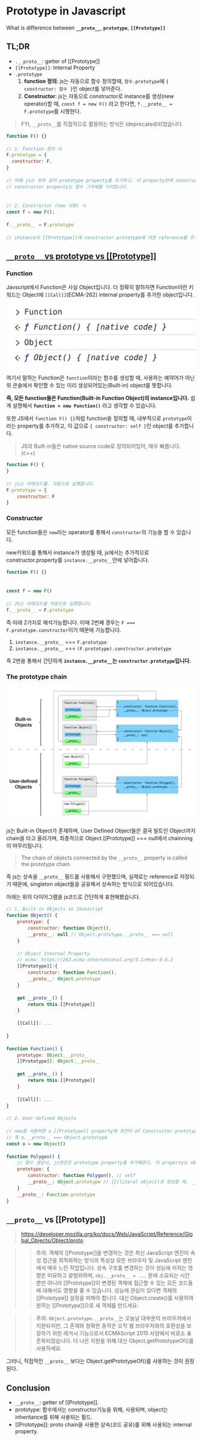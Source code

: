 # Prototype in Javascript


What is difference between **`__proto__`**, **`prototype`**, **`[[Prototype]]`**
<!--more-->

## TL;DR

- `.__proto__`: getter of [[Prototype]]
- `[[Prototype]]`: Internal Property
- `.prototype`
    1. **function 정의**: js는 자동으로 함수 정의할때,  `함수.prototype`에 `{ constructor: 함수 }`인 object를 넣어준다. 
    2. **Constructor**: js는 자동으로 constructor로 instance를 생성(new operator)할 때, `const f = new F()` 라고 한다면, `f.__proto__ = F.prototype`를 시행한다.

> FYI, `__proto__`를 직접적으로 활용하는 방식은 (deprecated)되었습니다.


```js
function F() {}

// 1. Function 정의 시
F.prototype = {
  constructor: F,
}

// 이때 js는 위와 같이 prototype property를 추가하고, 이 property안에 constructor라는 property를 지닌, object를 추가하고, 
// constructor property는 함수 그자체를 가리킵니다.


// 2. Constructor (new 사용) 시
const f = new F();

f.__proto__ = F.prototype

// instance의 [[Prototype]]에 constructor.prototype에 대한 reference를 추가합니다.
```


## [`__proto__` vs prototype vs [[Prototype]]](https://stackoverflow.com/a/62077007)


### Function

Javscript에서 Function은 사실 Object입니다. 더 정확히 말하자면 Function이란 키워드는 Object에 `[[Call]]`(ECMA-262) internal property를 추가한 object입니다. 

<center>

![](/images/prototype_in_js3.png)

</center>

여기서 말하는 Function은 `function`이라는 함수를 생성할 때, 사용하는 예약어가 아닌 위 콘솔에서 확인할 수 있는 미리 생성되어있는(Built-in) object를 뜻합니다.

**즉, 모든 function들은 Function(Built-in Function Object)의 instance입니다.** 쉽게 설명해서 **`function = new Function()`** 라고 생각할 수 있습니다.

또한 JS에서 `function F() {}`처럼 function을 정의할 때, 내부적으로 `prototype`이라는 property를 추가하고, 이 값으로 `{ constructor: self }`인 object를 추가합니다.

> JS의 Built-in들은 native source code로 정의되어있어, 매우 빠릅니다. (c++)

```js
function F() {    
}

// js는 아래코드를, 자동으로 실행합니다.
F.prototype = {
    constructor: F
}
```


### Constructor

모든 function들은 `new`라는 operator를 통해서 `constructor`의 기능을 할 수 있습니다.

new키워드를 통해서 instance가 생성될 때, js에서는 추가적으로 constructor.property를 `instance.__proto__`안에 넣어줍니다.

```js
function F() {}


const f = new F()

// JS는 아래코드를 자동으로 실행합니다.
f.__proto__ = F.prototype
```

즉 아래 2가지로 해석가능합니다. 이때 2번째 경우는 `F === F.prototype.constructor`이기 때문에 가능합니다.

1. `instance.__proto__` === `F.prototype`
2. `instance.__proto__` === `(F.prototype).constructor.prototype`

즉 2번을 통해서 간단하게 **`instance.__proto__`는 `constructor.prototype`입니다.**

### The prototype chain

![By stackoverflow Above link](/images/prototype_in_js2.jpeg)


js는 Built-in Object가 존재하며, User Defined Object들은 결국 빌트인 Object까지 chain을 타고 올라가며, 최종적으로 Object.[[Prototype]] === null에서 chainning이 마무리됩니다.

> The chain of objects connected by the `__proto__` property is called the prototype chain.

즉 js는 상속을 `__proto__` 필드를 사용해서 구현했으며, 실제로는 reference로 저장되기 때문에, singleton object들을 공유해서 상속하는 방식으로 되어있습니다.

아래는 위의 다이어그램을 js코드로 간단하게 표현해봤습니다.

```js
// 1. Built-in Objects in Javascript
function Object() {
    prototype: {
        constructor: function Object(),
        __proto__: null // Object.prototype.__proto__ === null
    }

    // Object Internal Property
    // ecma: https://262.ecma-international.org/5.1/#sec-8.6.2
    [[Prototype]]:{
        constructor: function Function(),
        __proto__: Object.prototype
    }

    get __proto__() {
        return this.[[Prototype]]
    }

    [[Call]]: ...

}

function Function() {
    prototype: Object.__proto__
    [[Prototype]]: Object.__proto__

    get __proto__() {
        return this.[[Prototype]]
    }

    [[Call]]: ...
}

// 2. User-defined Objects

// new를 사용하면 o.[[Prototype]] property에 포인터 of Constructor.prototype
// 즉 o.__proto__ === Object.prototype
const o = new Object() 

function Polygon() {
    // 함수 생성시, js엔진은 prototype property를 추가해준다. 이 property는 object로 constructor로 self를 가리키는 property를 지니고 있다.
    prototype: {
        constructor: function Polygon(), // self
        __proto__: Object.prototype // {}(literal object)로 생성할 때, __proto__에 Object.prototype의 reference가 담긴다.
    }
    __proto__: Function.prototype
}
```

## `__proto__` vs [[Prototype]]
> https://developer.mozilla.org/ko/docs/Web/JavaScript/Reference/Global_Objects/Object/proto

>> 주의: 객체의 [[Prototype]]을 변경하는 것은 최신 JavaScript 엔진이 속성 접근을 최적화하는 방식의 특성상 모든 브라우저 및 JavaScript 엔진에서 매우 느린 작업입니다. 상속 구조를 변경하는 것이 성능에 미치는 영향은 미묘하고 광범위하며, `obj.__proto__ = ...` 문에 소요되는 시간 뿐만 아니라 [[Prototype]]이 변경된 객체에 접근할 수 있는 모든 코드들에 대해서도 영향을 줄 수 있습니다. 성능에 관심이 있다면 객체의 [[Prototype]] 설정을 피해야 합니다. 대신 Object.create()를 사용하여 원하는 [[Prototype]]으로 새 객체를 만드세요.

>> 주의: `Object.prototype.__proto__`는 오늘날 대부분의 브라우저에서 지원되지만, 그 존재와 정확한 동작은 오직 웹 브라우저와의 호환성을 보장하기 위한 레거시 기능으로서 ECMAScript 2015 사양에서 비로소 표준화되었습니다. 더 나은 지원을 위해 대신 Object.getPrototypeOf()를 사용하세요.

그러니, 직접적인 `__proto__` 보다는 Object.getPrototypeOf()를 사용하는 것이 권장된다.


## Conclusion


- `__proto__`: getter of [[Prototype]].
- prototype: 함수에서는 constructor기능을 위해, 사용되며, object는 inheritance를 위해 사용되는 필드.
- [[Prototype]]: proto chain을 사용한 상속(코드 공유)를 위해 사용되는 internal property.


